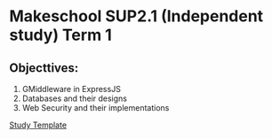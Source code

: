 # Makeschool SUP2.1 (Independent study) Term 1

## Objecttives:

1. GMiddleware in ExpressJS
2. Databases and their designs
3. Web Security and their implementations


[Study Template](https://docs.google.com/document/d/1G1QA55CHlQgzOrf1zoUykqLeHfawS2tkvoG8MLNrOaA/edit)